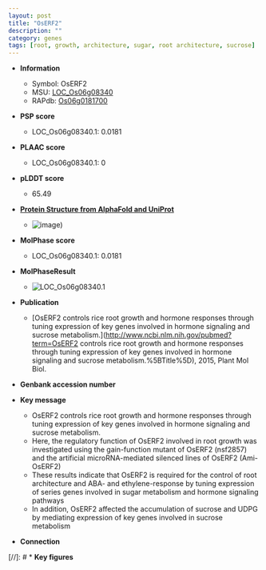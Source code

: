 ```yaml
---
layout: post
title: "OsERF2"
description: ""
category: genes
tags: [root, growth, architecture, sugar, root architecture, sucrose]
---
```


* **Information**  
    + Symbol: OsERF2  
    + MSU: [LOC_Os06g08340](http://rice.plantbiology.msu.edu/cgi-bin/ORF_infopage.cgi?orf=LOC_Os06g08340)  
    + RAPdb: [Os06g0181700](http://rapdb.dna.affrc.go.jp/viewer/gbrowse_details/irgsp1?name=Os06g0181700)  

* **PSP score**  
    + LOC_Os06g08340.1: 0.0181 

* **PLAAC score**  
    + LOC_Os06g08340.1: 0 

* **pLDDT score**
    + 65.49

* **[Protein Structure from AlphaFold and UniProt](https://www.uniprot.org/uniprotkb/Q0DE28/entry#structure)**
    + ![image](https://ricepsp.github.io/images/Q0/AF-Q0DE28-F1.png))

* **MolPhase score**
    + LOC_Os06g08340.1: 0.0181

* **MolPhaseResult**
    + ![LOC_Os06g08340.1](https://ricepsp.github.io/pictures/LOC_Os06g/LOC_Os06g08340.1.png)

* **Publication**  
    + [OsERF2 controls rice root growth and hormone responses through tuning expression of key genes involved in hormone signaling and sucrose metabolism.](http://www.ncbi.nlm.nih.gov/pubmed?term=OsERF2 controls rice root growth and hormone responses through tuning expression of key genes involved in hormone signaling and sucrose metabolism.%5BTitle%5D), 2015, Plant Mol Biol.

* **Genbank accession number**  

* **Key message**  
    + OsERF2 controls rice root growth and hormone responses through tuning expression of key genes involved in hormone signaling and sucrose metabolism.
    + Here, the regulatory function of OsERF2 involved in root growth was investigated using the gain-function mutant of OsERF2 (nsf2857) and the artificial microRNA-mediated silenced lines of OsERF2 (Ami-OsERF2)
    + These results indicate that OsERF2 is required for the control of root architecture and ABA- and ethylene-response by tuning expression of series genes involved in sugar metabolism and hormone signaling pathways
    + In addition, OsERF2 affected the accumulation of sucrose and UDPG by mediating expression of key genes involved in sucrose metabolism

* **Connection**  

[//]: # * **Key figures**  


